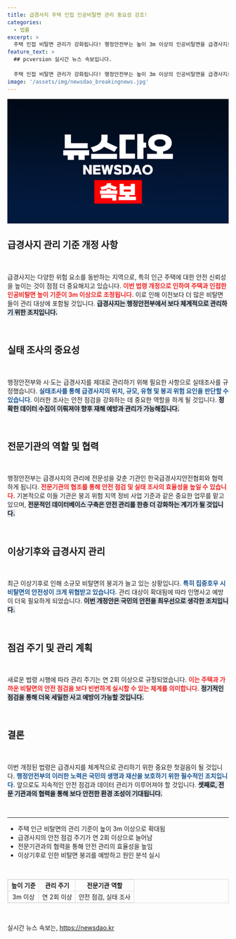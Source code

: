 ```yaml
---
title: 급경사지 주택 인접 인공비탈면 관리 중요성 강조!
categories:
  - 법률
excerpt: >
  주택 인접 비탈면 관리가 강화됩니다! 행정안전부는 높이 3m 이상의 인공비탈면을 급경사지로 지정하고 안전 점검을 연 2회 이상 실시한다는 내용을 발표했습니다. 이상기후에 따른 위험을 최소화하기 위한 조치로, 피해 예방에 대한 관심이 집중되고 있습니다.
feature_text: >
  ## pcversion 실시간 뉴스 속보입니다.

  주택 인접 비탈면 관리가 강화됩니다! 행정안전부는 높이 3m 이상의 인공비탈면을 급경사지로 지정하고 안전 점검을 연 2회 이상 실시한다는 내용을 발표했습니다. 이상기후에 따른 위험을 최소화하기 위한 조치로, 피해 예방에 대한 관심이 집중되고 있습니다.
image: '/assets/img/newsdao_breakingnews.jpg'
---
```


<p><img src="/assets/img/newsdao_breakingnews.jpg" alt="pcversion 속보" /></p>

<h2 data-ke-size="size26">급경사지 관리 기준 개정 사항</h2>

<p data-ke-size="size16">&nbsp;</p>

<p>급경사지는 다양한 위험 요소를 동반하는 지역으로, 특히 인근 주택에 대한 안전 신뢰성을 높이는 것이 점점 더 중요해지고 있습니다. <b><span style="color: #ee2323;">이번 법령 개정으로 인하여 주택과 인접한 인공비탈면 높이 기준이 3m 이상으로 조정됩니다.</span></b> 이로 인해 이전보다 더 많은 비탈면들이 관리 대상에 포함될 것입니다. 
<b><span style="background-color: #21538527;">급경사지는 행정안전부에서 보다 체계적으로 관리하기 위한 조치입니다.</span></b> </p>

<p data-ke-size="size16">&nbsp;</p>

<h2 data-ke-size="size26">실태 조사의 중요성</h2>

<p data-ke-size="size16">&nbsp;</p>

<p>행정안전부와 시·도는 급경사지를 제대로 관리하기 위해 필요한 사항으로 실태조사를 규정했습니다. <b><span style="color: #1a5490;">실태조사를 통해 급경사지의 위치, 규모, 유형 및 붕괴 위험 요인을 판단할 수 있습니다.</span></b> 이러한 조사는 안전 점검을 강화하는 데 중요한 역할을 하게 될 것입니다. <b><span style="background-color: #21538527;">정확한 데이터 수집이 이뤄져야 향후 재해 예방과 관리가 가능해집니다.</span></b> </p>

<p data-ke-size="size16">&nbsp;</p>

<h2 data-ke-size="size26">전문기관의 역할 및 협력</h2>

<p data-ke-size="size16">&nbsp;</p>

<p>행정안전부는 급경사지의 관리에 전문성을 갖춘 기관인 한국급경사지안전협회와 협력하게 됩니다. <b><span style="color: #ee2323;">전문기관의 협조를 통해 안전 점검 및 실태 조사의 효율성을 높일 수 있습니다.</span></b> 기본적으로 이들 기관은 붕괴 위험 지역 정비 사업 기준과 같은 중요한 업무를 맡고 있으며, <b><span style="background-color: #21538527;">전문적인 데이터베이스 구축은 안전 관리를 한층 더 강화하는 계기가 될 것입니다.</span></b></p>

<p data-ke-size="size16">&nbsp;</p>

<h2 data-ke-size="size26">이상기후와 급경사지 관리</h2>

<p data-ke-size="size16">&nbsp;</p>

<p>최근 이상기후로 인해 소규모 비탈면의 붕괴가 늘고 있는 상황입니다. <b><span style="color: #1a5490;">특히 집중호우 시 비탈면의 안전성이 크게 위협받고 있습니다.</span></b> 관리 대상이 확대됨에 따라 인명사고 예방이 더욱 필요하게 되었습니다. <b><span style="background-color: #21538527;">이번 개정안은 국민의 안전을 최우선으로 생각한 조치입니다.</span></b> </p>

<p data-ke-size="size16">&nbsp;</p>

<h2 data-ke-size="size26">점검 주기 및 관리 계획</h2>

<p data-ke-size="size16">&nbsp;</p>

<p>새로운 법령 시행에 따라 관리 주기는 연 2회 이상으로 규정되었습니다. <b><span style="color: #ee2323;">이는 주택과 가까운 비탈면의 안전 점검을 보다 빈번하게 실시할 수 있는 체계를 의미합니다.</span></b> 
<b><span style="background-color: #21538527;">정기적인 점검을 통해 더욱 세밀한 사고 예방이 가능할 것입니다.</span></b></p>

<p data-ke-size="size16">&nbsp;</p>

<h2 data-ke-size="size26">결론</h2>

<p data-ke-size="size16">&nbsp;</p>

<p>이번 개정된 법령은 급경사지를 체계적으로 관리하기 위한 중요한 첫걸음이 될 것입니다. <b><span style="color: #1a5490;">행정안전부의 이러한 노력은 국민의 생명과 재산을 보호하기 위한 필수적인 조치입니다.</span></b> 앞으로도 지속적인 안전 점검과 데이터 관리가 이루어져야 할 것입니다. <b><span style="background-color: #21538527;">셋째로, 전문 기관과의 협력을 통해 보다 안전한 환경 조성이 기대됩니다.</span></b></p>

<p data-ke-size="size16">&nbsp;</p>

<hr>

<ul>
<li>주택 인근 비탈면의 관리 기준이 높이 3m 이상으로 확대됨</li>
<li>급경사지의 안전 점검 주기가 연 2회 이상으로 늘어남</li>
<li>전문기관과의 협력을 통해 안전 관리의 효율성을 높임</li>
<li>이상기후로 인한 비탈면 붕괴를 예방하고 원인 분석 실시</li>
</ul>

<p data-ke-size="size16">&nbsp;</p>

<table style="width: 100%; border-collapse: collapse; border: 1px solid #dddddd;">
<tr>
<td style="border: 1px solid #dddddd; text-align: center; height: 17px;"><b>높이 기준</b></td>
<td style="border: 1px solid #dddddd; text-align: center; height: 17px;"><b>관리 주기</b></td>
<td style="border: 1px solid #dddddd; text-align: center; height: 17px;"><b>전문기관 역할</b></td>
</tr>
<tr>
<td style="border: 1px solid #dddddd; text-align: center; height: 17px;">3m 이상</td>
<td style="border: 1px solid #dddddd; text-align: center; height: 17px;">연 2회 이상</td>
<td style="border: 1px solid #dddddd; text-align: center; height: 17px;">안전 점검, 실태 조사</td>
</tr>
</table>

<p data-ke-size="size16">&nbsp;</p>
실시간 뉴스 속보는, <a href="https://newsdao.kr" rel="dofollow">https://newsdao.kr</a>


